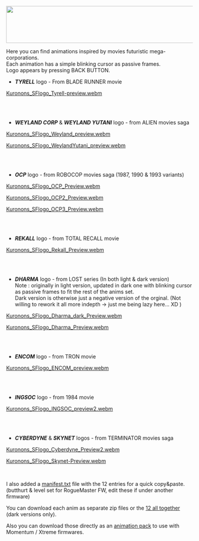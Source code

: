 <p align="center">
<img width="1000" height="100" src="https://github.com/Kuronons/FZ_graphics/assets/110337784/0b27979c-e325-4946-a4bc-ff11a0ed08ac">
</p>

Here you can find animations inspired by movies futuristic mega-corporations.<BR>
Each animation has a simple blinking cursor as passive frames.<BR>
Logo appears by pressing BACK BUTTON.<BR>

- ___TYRELL___ logo - From BLADE RUNNER movie

[Kuronons_SFlogo_Tyrell-preview.webm](https://github.com/Kuronons/FZ_graphics/assets/110337784/fe2f11e5-f8ca-44f6-9190-87e754f2406e)

<BR><BR>

- ___WEYLAND CORP___ & ___WEYLAND YUTANI___ logo - from ALIEN movies saga
    
[Kuronons_SFlogo_Weyland_preview.webm](https://github.com/Kuronons/FZ_graphics/assets/110337784/699e5898-4f80-48ce-a7e0-2781d635c70b)

[Kuronons_SFlogo_WeylandYutani_preview.webm](https://github.com/Kuronons/FZ_graphics/assets/110337784/4572157d-94eb-4823-8aa9-392912912d31)
  
<BR><BR>
    
- ___OCP___ logo - from ROBOCOP movies saga (1987, 1990 & 1993 variants)
    
[Kuronons_SFlogo_OCP_Preview.webm](https://github.com/Kuronons/FZ_graphics/assets/110337784/6a5e9650-52fa-414d-a27f-224c2e2164a4)

[Kuronons_SFlogo_OCP2_Preview.webm](https://github.com/Kuronons/FZ_graphics/assets/110337784/53b5b355-71b9-4369-8721-f5003714c07d)

[Kuronons_SFlogo_OCP3_Preview.webm](https://github.com/Kuronons/FZ_graphics/assets/110337784/6ba75539-8055-4fd8-9e2a-450434adf5f7)
 
<BR><BR>
    
- ___REKALL___ logo - from TOTAL RECALL movie
    
[Kuronons_SFlogo_Rekall_Preview.webm](https://github.com/Kuronons/FZ_graphics/assets/110337784/b7974aa9-7126-4b54-aab3-22af8100f44e)

<BR><BR>

- ___DHARMA___ logo - from LOST series (In both light & dark version)<BR>
Note : originally in light version, updated in dark one with blinking cursor as passive frames to fit the rest of the anims set.<BR>
Dark version is otherwise just a negative version of the orginal. (Not willing to rework it all more indepth -> just me being lazy here... XD )

[Kuronons_SFlogo_Dharma_dark_Preview.webm](https://github.com/Kuronons/FZ_graphics/assets/110337784/4814c442-51f7-493b-ae30-8e25d61a1db2)

[Kuronons_SFlogo_Dharma_Preview.webm](https://github.com/Kuronons/FZ_graphics/assets/110337784/6786acbe-31ec-4f37-9937-9db515cea705)
   
<BR><BR>

- ___ENCOM___ logo - from TRON movie

[Kuronons_SFlogo_ENCOM_preview.webm](https://github.com/Kuronons/FZ_graphics/assets/110337784/ba39867b-d706-4e97-822d-bcb15e73b89c)
   
<BR><BR>

- ___INGSOC___ logo - from 1984 movie

[Kuronons_SFlogo_INGSOC_preview2.webm](https://github.com/Kuronons/FZ_graphics/assets/110337784/42890f38-537a-49b2-b63a-4e133aade038)

<BR><BR>
    
- ___CYBERDYNE___ & ___SKYNET___ logos - from TERMINATOR movies saga
    
[Kuronons_SFlogo_Cyberdyne_Preview2.webm](https://github.com/Kuronons/FZ_graphics/assets/110337784/44657422-8691-4192-89f8-df4ace0007bc)

[Kuronons_SFlogo_Skynet-Preview.webm](https://github.com/Kuronons/FZ_graphics/assets/110337784/9793319b-1ada-4232-bce6-113f6eb2f83a)

<BR>

I also added a [manifest.txt](https://github.com/Kuronons/FZ_graphics/blob/main/Animations/SF_Corporations_Logos/manifest.txt) file with the 12 entries for a quick copy&paste. (butthurt & level set for RogueMaster FW, edit these if under another firmware)

You can download each anim as separate zip files or the [12 all together](https://github.com/Kuronons/FZ_graphics/blob/main/Animations/SF_Corporations_Logos/Kuronons_SFlogo_Collection%20(12%20animations).zip) (dark versions only).

Also you can download those directly as an [animation pack](https://github.com/Kuronons/FZ_graphics/blob/main/Animations/SF_Corporations_Logos/Kuronons%20-%20Sci-Fi%20Corps.zip) to use with Momentum / Xtreme firmwares.
